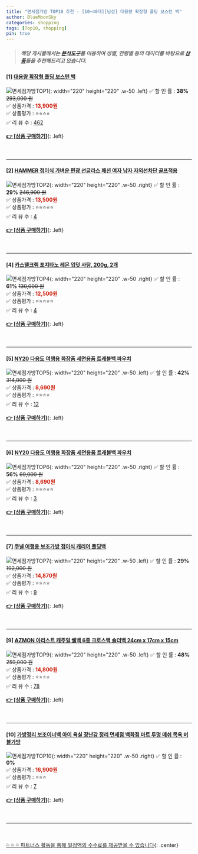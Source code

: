 ```yaml
---
title: "면세점가방 TOP10 추천 - [10~40대][남성] 대용량 확장형 폴딩 보스턴 백"
author: BlueMoonSky
categories: shopping
tags: [Top10, shopping]
pin: true
---
```


> ##### 해당 게시물에서는 [**분석도구**](https://itemscout.io/)를 이용하여 **성별**, **연령별** 등의 데이터를 바탕으로 [**상품**](https://link.coupang.com/a/baae76)들을 추천해드리고 있습니다.

#### [1] [대용량 확장형 폴딩 보스턴 백](https://link.coupang.com/re/AFFSDP?lptag=AF5964186&subid=bluemoonsky6999&pageKey=7442254538&traceid=V0-153&itemId=19367003332&vendorItemId=86479901586)
![면세점가방TOP1](https://thumbnail10.coupangcdn.com/thumbnails/remote/230x230ex/image/vendor_inventory/09b2/b66616810ef9fb0999a067a720a4d06d3d39b1e64695fa0f2e46975bb0db.jpg){: width="220" height="220" .w-50 .left}
✅ 할 인 률 : **38%** ~~<del class="base-price"> 293,000  </del>원~~<br>
✅ 상품가격 : <span style="color:#cb1400"> **13,900원** </span><br>
✅ 상품평가 : ⭐⭐⭐⭐<br>
✅ 리 뷰 수 : [462](https://link.coupang.com/re/AFFSDP?lptag=AF5964186&subid=bluemoonsky6999&pageKey=7442254538&traceid=V0-153&itemId=19367003332&vendorItemId=86479901586)<br>
<br>
[**👉  [상품 구매하기]**](https://link.coupang.com/re/AFFSDP?lptag=AF5964186&subid=bluemoonsky6999&pageKey=7442254538&traceid=V0-153&itemId=19367003332&vendorItemId=86479901586){: .left}
<br>
<br>
<br>

***

#### [2] [HAMMER 접이식 가벼운 편광 선글라스 패션 여자 남자 자외선차단 골프적용](https://link.coupang.com/re/AFFSDP?lptag=AF5964186&subid=bluemoonsky6999&pageKey=7442939144&traceid=V0-153&itemId=19358216360&vendorItemId=86601914017)
![면세점가방TOP2](https://thumbnail8.coupangcdn.com/thumbnails/remote/230x230ex/image/vendor_inventory/6f23/38dd9b20f305cfef126f97c841277550ee81d360d5d04590b13adc246502.jpg){: width="220" height="220" .w-50 .right}
✅ 할 인 률 : **29%** ~~<del class="base-price"> 246,900  </del>원~~<br>
✅ 상품가격 : <span style="color:#cb1400"> **13,500원** </span><br>
✅ 상품평가 : ⭐⭐⭐⭐⭐<br>
✅ 리 뷰 수 : [4](https://link.coupang.com/re/AFFSDP?lptag=AF5964186&subid=bluemoonsky6999&pageKey=7442939144&traceid=V0-153&itemId=19358216360&vendorItemId=86601914017)<br>
<br>
[**👉  [상품 구매하기]**](https://link.coupang.com/re/AFFSDP?lptag=AF5964186&subid=bluemoonsky6999&pageKey=7442939144&traceid=V0-153&itemId=19358216360&vendorItemId=86601914017){: .left}
<br>
<br>
<br>

***

#### [4] [카스텔크렘 포지타노 레몬 입덧 사탕, 200g, 2개](https://link.coupang.com/re/AFFSDP?lptag=AF5964186&subid=bluemoonsky6999&pageKey=6305063844&traceid=V0-153&itemId=13455059303&vendorItemId=85861672060)
![면세점가방TOP4](https://thumbnail9.coupangcdn.com/thumbnails/remote/230x230ex/image/retail/images/ef09b3a4-fcd1-4635-90ef-3abc636b9e045137934411541761438.png){: width="220" height="220" .w-50 .right}
✅ 할 인 률 : **61%** ~~<del class="base-price"> 130,000  </del>원~~<br>
✅ 상품가격 : <span style="color:#cb1400"> **12,500원** </span><br>
✅ 상품평가 : ⭐⭐⭐⭐⭐<br>
✅ 리 뷰 수 : [4](https://link.coupang.com/re/AFFSDP?lptag=AF5964186&subid=bluemoonsky6999&pageKey=6305063844&traceid=V0-153&itemId=13455059303&vendorItemId=85861672060)<br>
<br>
[**👉  [상품 구매하기]**](https://link.coupang.com/re/AFFSDP?lptag=AF5964186&subid=bluemoonsky6999&pageKey=6305063844&traceid=V0-153&itemId=13455059303&vendorItemId=85861672060){: .left}
<br>
<br>
<br>

***

#### [5] [NY20 다용도 여행용 화장품 세면용품 트래블백 파우치](https://link.coupang.com/re/AFFSDP?lptag=AF5964186&subid=bluemoonsky6999&pageKey=6631182936&traceid=V0-153&itemId=15117294733&vendorItemId=82499705349)
![면세점가방TOP5](https://thumbnail6.coupangcdn.com/thumbnails/remote/230x230ex/image/vendor_inventory/6b69/f76dd476a2ec21245c3e41163ab966554a951decfc5de670881545bb057b.png){: width="220" height="220" .w-50 .left}
✅ 할 인 률 : **42%** ~~<del class="base-price"> 314,000  </del>원~~<br>
✅ 상품가격 : <span style="color:#cb1400"> **8,690원** </span><br>
✅ 상품평가 : ⭐⭐⭐⭐<br>
✅ 리 뷰 수 : [12](https://link.coupang.com/re/AFFSDP?lptag=AF5964186&subid=bluemoonsky6999&pageKey=6631182936&traceid=V0-153&itemId=15117294733&vendorItemId=82499705349)<br>
<br>
[**👉  [상품 구매하기]**](https://link.coupang.com/re/AFFSDP?lptag=AF5964186&subid=bluemoonsky6999&pageKey=6631182936&traceid=V0-153&itemId=15117294733&vendorItemId=82499705349){: .left}
<br>
<br>
<br>

***

#### [6] [NY20 다용도 여행용 화장품 세면용품 트래블백 파우치](https://link.coupang.com/re/AFFSDP?lptag=AF5964186&subid=bluemoonsky6999&pageKey=6631182936&traceid=V0-153&itemId=15117294729&vendorItemId=82499705385)
![면세점가방TOP6](https://thumbnail8.coupangcdn.com/thumbnails/remote/230x230ex/image/vendor_inventory/3ba9/eb43194136409ddb2339c236eb45ec9b6099d9838b041461a6684c216dfb.png){: width="220" height="220" .w-50 .right}
✅ 할 인 률 : **56%** ~~<del class="base-price"> 69,000  </del>원~~<br>
✅ 상품가격 : <span style="color:#cb1400"> **8,690원** </span><br>
✅ 상품평가 : ⭐⭐⭐⭐⭐<br>
✅ 리 뷰 수 : [3](https://link.coupang.com/re/AFFSDP?lptag=AF5964186&subid=bluemoonsky6999&pageKey=6631182936&traceid=V0-153&itemId=15117294729&vendorItemId=82499705385)<br>
<br>
[**👉  [상품 구매하기]**](https://link.coupang.com/re/AFFSDP?lptag=AF5964186&subid=bluemoonsky6999&pageKey=6631182936&traceid=V0-153&itemId=15117294729&vendorItemId=82499705385){: .left}
<br>
<br>
<br>

***

#### [7] [쿠넬 여행용 보조가방 접이식 캐리어 폴딩백](https://link.coupang.com/re/AFFSDP?lptag=AF5964186&subid=bluemoonsky6999&pageKey=7093004686&traceid=V0-153&itemId=17681862797&vendorItemId=84879713717)
![면세점가방TOP7](https://thumbnail8.coupangcdn.com/thumbnails/remote/230x230ex/image/vendor_inventory/7348/d3e739c5ce1c2c344d798bfdbb509944b6a7ca38fd06ad9b55171fd44b1a.jpg){: width="220" height="220" .w-50 .left}
✅ 할 인 률 : **29%** ~~<del class="base-price"> 192,000  </del>원~~<br>
✅ 상품가격 : <span style="color:#cb1400"> **14,870원** </span><br>
✅ 상품평가 : ⭐⭐⭐⭐<br>
✅ 리 뷰 수 : [9](https://link.coupang.com/re/AFFSDP?lptag=AF5964186&subid=bluemoonsky6999&pageKey=7093004686&traceid=V0-153&itemId=17681862797&vendorItemId=84879713717)<br>
<br>
[**👉  [상품 구매하기]**](https://link.coupang.com/re/AFFSDP?lptag=AF5964186&subid=bluemoonsky6999&pageKey=7093004686&traceid=V0-153&itemId=17681862797&vendorItemId=84879713717){: .left}
<br>
<br>
<br>

***

#### [9] [AZMON 아리스트 캐주얼 쉘백 6종 크로스백 숄더백 24cm x 17cm x 15cm](https://link.coupang.com/re/AFFSDP?lptag=AF5964186&subid=bluemoonsky6999&pageKey=7338886097&traceid=V0-153&itemId=18857703015&vendorItemId=85990612295)
![면세점가방TOP9](https://thumbnail10.coupangcdn.com/thumbnails/remote/230x230ex/image/vendor_inventory/dcc5/a301ebe0d5bab3c5c4851eb98a8e41f984de8b03024d3d910e95c27698e4.jpg){: width="220" height="220" .w-50 .left}
✅ 할 인 률 : **48%** ~~<del class="base-price"> 259,000  </del>원~~<br>
✅ 상품가격 : <span style="color:#cb1400"> **14,800원** </span><br>
✅ 상품평가 : ⭐⭐⭐⭐<br>
✅ 리 뷰 수 : [78](https://link.coupang.com/re/AFFSDP?lptag=AF5964186&subid=bluemoonsky6999&pageKey=7338886097&traceid=V0-153&itemId=18857703015&vendorItemId=85990612295)<br>
<br>
[**👉  [상품 구매하기]**](https://link.coupang.com/re/AFFSDP?lptag=AF5964186&subid=bluemoonsky6999&pageKey=7338886097&traceid=V0-153&itemId=18857703015&vendorItemId=85990612295){: .left}
<br>
<br>
<br>

***

#### [10] [가방정리 보조이너백 아이 욕실 장난감 정리 면세점 백화점 마트 투명 메쉬 목욕 버블가방](https://link.coupang.com/re/AFFSDP?lptag=AF5964186&subid=bluemoonsky6999&pageKey=6281683074&traceid=V0-153&itemId=12902247204&vendorItemId=80167197897)
![면세점가방TOP10](https://thumbnail7.coupangcdn.com/thumbnails/remote/230x230ex/image/vendor_inventory/d497/7bfe54805f3a7eb78c5fcc60c19c1cafb5b2f9d560d6dfcba7be038e2ed3.jpg){: width="220" height="220" .w-50 .right}
✅ 할 인 률 : **0%** <br>
✅ 상품가격 : <span style="color:#cb1400"> **16,900원** </span><br>
✅ 상품평가 : ⭐⭐⭐<br>
✅ 리 뷰 수 : [7](https://link.coupang.com/re/AFFSDP?lptag=AF5964186&subid=bluemoonsky6999&pageKey=6281683074&traceid=V0-153&itemId=12902247204&vendorItemId=80167197897)<br>
<br>
[**👉  [상품 구매하기]**](https://link.coupang.com/re/AFFSDP?lptag=AF5964186&subid=bluemoonsky6999&pageKey=6281683074&traceid=V0-153&itemId=12902247204&vendorItemId=80167197897){: .left}
<br>
<br>
<br>

***
<br><br>[💦 💦 💦 파트너스 활동을 통해 일정액의 수수료를 제공받을 수 있습니다](https://link.coupang.com/a/baae76){: .center}